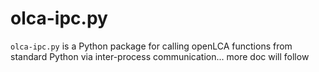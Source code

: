 # olca-ipc.py
`olca-ipc.py` is a Python package for calling openLCA functions from standard
Python via inter-process communication... more doc will follow
